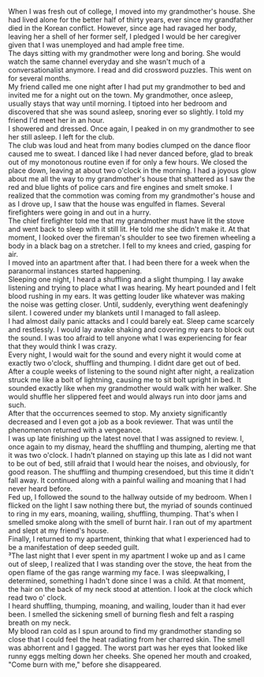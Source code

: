 When I was fresh out of college, I moved into my grandmother's house. She had lived alone for the better half of thirty years, ever since my grandfather died in the Korean conflict. However, since age had ravaged her body, leaving her a shell of her former self, I pledged I would be her caregiver given that I was unemployed and had ample free time.   
The days sitting with my grandmother were long and boring. She would watch the same channel everyday and she wasn't much of a conversationalist anymore. I read and did crossword puzzles. This went on for several months.   
My friend called me one night after I had put my grandmother to bed and invited me for a night out on the town. My grandmother, once asleep, usually stays that way until morning. I tiptoed into her bedroom and discovered that she was sound asleep, snoring ever so slightly. I told my friend I'd meet her in an hour.   
I showered and dressed. Once again, I peaked in on my grandmother to see her still asleep. I left for the club.   
The club was loud and heat from many bodies clumped on the dance floor caused me to sweat. I danced like I had never danced before, glad to break out of my monotonous routine even if for only a few hours. We closed the place down, leaving at about two o'clock in the morning. I had a joyous glow about me all the way to my grandmother's house that shattered as I saw the red and blue lights of police cars and fire engines and smelt smoke. I realized that the commotion was coming from my grandmother's house and as I drove up, I saw that the house was engulfed in flames. Several firefighters were going in and out in a hurry.   
The chief firefighter told me that my grandmother must have lit the stove and went back to sleep with it still lit. He told me she didn't make it. At that moment, I looked over the fireman's shoulder to see two firemen wheeling a body in a black bag on a stretcher. I fell to my knees and cried, gasping for air.   
I moved into an apartment after that. I had been there for a week when the paranormal instances started happening.   
Sleeping one night, I heard a shuffling and a slight thumping. I lay awake listening and trying to place what I was hearing. My heart pounded and I felt blood rushing in my ears. It was getting louder like whatever was making the noise was getting closer. Until, suddenly, everything went deafeningly silent. I cowered under my blankets until I managed to fall asleep.  
I had almost daily panic attacks and I could barely eat. Sleep came scarcely and restlessly. I would lay awake shaking and covering my ears to block out the sound. I was too afraid to tell anyone what I was experiencing for fear that they would think I was crazy.   
Every night, I would wait for the sound and every night it would come at exactly two o'clock, shuffling and thumping. I didnt dare get out of bed. After a couple weeks of listening to the sound night after night, a realization struck me like a bolt of lightning, causing me to sit bolt upright in bed. It sounded exactly like when my grandmother would walk with her walker. She would shuffle her slippered feet and would always run into door jams and such.   
 After that the occurrences seemed to stop. My anxiety significantly decreased and I even got a job as a book reviewer. That was until the phenomenon returned with a vengeance.  
 I was up late finishing up the latest novel that I was assigned to review. I, once again to my dismay, heard the  shuffling and thumping, alerting me that it was two o'clock. I hadn't planned on staying up this late as I did not want to be out of bed, still afraid that I would hear the noises, and obviously, for good reason. The shuffling and thumping cresendoed, but this time it didn't fall away. It continued along with a painful wailing and moaning that I had never heard before.   
Fed up, I followed the sound to the hallway outside of my bedroom. When I flicked on the light I saw nothing there but, the myriad of sounds continued to ring in my ears, moaning, wailing, shuffling, thumping. That's when I smelled smoke along with the smell of burnt hair. I ran out of my apartment and slept at my friend's house.  
Finally, I returned to my apartment, thinking that what I experienced had to be a manifestation of deep seeded guilt.   
³The last night that I ever spent in my apartment  I woke up and as I came out of sleep, I realized that I was standing over the stove, the heat from the open flame of the gas range warming my face. I was sleepwalking, I determined, something I hadn't done since I was a child. At that moment, the hair on the back of my neck stood at attention. I look at the clock which read two o' clock.   
I heard shuffling, thumping, moaning, and wailing, louder than it had ever been. I smelled the sickening smell of burning flesh and felt a rasping breath on my neck.   
My blood ran cold as I spun around to find my grandmother standing so close that I could feel the heat radiating from her charred skin. The smell was abhorrent and I gagged. The worst part was her eyes that looked like runny eggs melting down her cheeks. She opened her mouth and croaked, "Come burn with me," before she disappeared.  
